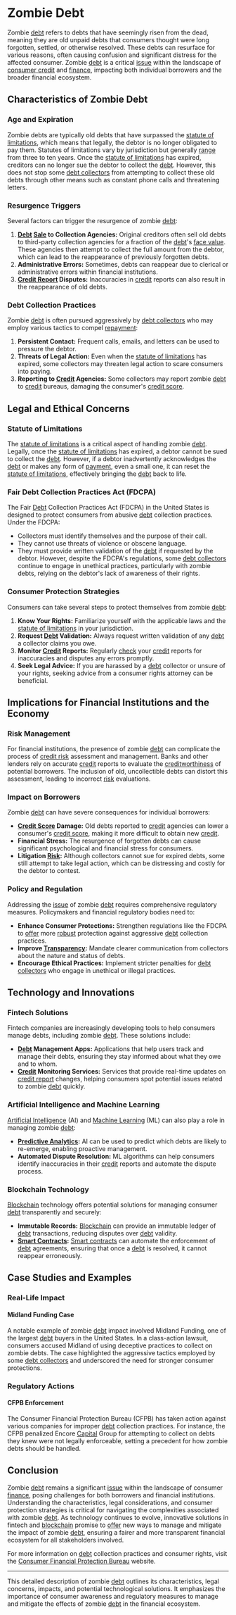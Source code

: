 # Zombie Debt

Zombie [debt](../d/debt.md) refers to debts that have seemingly risen from the dead, meaning they are old unpaid debts that consumers thought were long forgotten, settled, or otherwise resolved. These debts can resurface for various reasons, often causing confusion and significant distress for the affected consumer. Zombie [debt](../d/debt.md) is a critical [issue](../i/issue.md) within the landscape of [consumer credit](../c/consumer_credit.md) and [finance](../f/finance.md), impacting both individual borrowers and the broader financial ecosystem.

## Characteristics of Zombie Debt

### Age and Expiration

Zombie debts are typically old debts that have surpassed the [statute of limitations](../s/statute_of_limitations.md), which means that legally, the debtor is no longer obligated to pay them. Statutes of limitations vary by jurisdiction but generally [range](../r/range.md) from three to ten years. Once the [statute of limitations](../s/statute_of_limitations.md) has expired, creditors can no longer sue the debtor to collect the [debt](../d/debt.md). However, this does not stop some [debt collectors](../d/debt_collector.md) from attempting to collect these old debts through other means such as constant phone calls and threatening letters.

### Resurgence Triggers

Several factors can trigger the resurgence of zombie [debt](../d/debt.md):
1. **[Debt](../d/debt.md) [Sale](../s/sale.md) to Collection Agencies:** Original creditors often sell old debts to third-party collection agencies for a fraction of the [debt](../d/debt.md)'s [face value](../f/face_value.md). These agencies then attempt to collect the full amount from the debtor, which can lead to the reappearance of previously forgotten debts.
2. **Administrative Errors:** Sometimes, debts can reappear due to clerical or administrative errors within financial institutions.
3. **[Credit Report](../c/credit_report.md) Disputes:** Inaccuracies in [credit](../c/credit.md) reports can also result in the reappearance of old debts.

### Debt Collection Practices

Zombie [debt](../d/debt.md) is often pursued aggressively by [debt collectors](../d/debt_collector.md) who may employ various tactics to compel [repayment](../r/repayment.md):
1. **Persistent Contact:** Frequent calls, emails, and letters can be used to pressure the debtor.
2. **Threats of Legal Action:** Even when the [statute of limitations](../s/statute_of_limitations.md) has expired, some collectors may threaten legal action to scare consumers into paying.
3. **Reporting to [Credit](../c/credit.md) Agencies:** Some collectors may report zombie [debt](../d/debt.md) to [credit](../c/credit.md) bureaus, damaging the consumer's [credit score](../c/credit_score.md).

## Legal and Ethical Concerns

### Statute of Limitations

The [statute of limitations](../s/statute_of_limitations.md) is a critical aspect of handling zombie [debt](../d/debt.md). Legally, once the [statute of limitations](../s/statute_of_limitations.md) has expired, a debtor cannot be sued to collect the [debt](../d/debt.md). However, if a debtor inadvertently acknowledges the [debt](../d/debt.md) or makes any form of [payment](../p/payment.md), even a small one, it can reset the [statute of limitations](../s/statute_of_limitations.md), effectively bringing the [debt](../d/debt.md) back to life.

### Fair Debt Collection Practices Act (FDCPA)

The Fair [Debt](../d/debt.md) Collection Practices Act (FDCPA) in the United States is designed to protect consumers from abusive [debt](../d/debt.md) collection practices. Under the FDCPA:
- Collectors must identify themselves and the purpose of their call.
- They cannot use threats of violence or obscene language.
- They must provide written validation of the [debt](../d/debt.md) if requested by the debtor.
However, despite the FDCPA's regulations, some [debt collectors](../d/debt_collector.md) continue to engage in unethical practices, particularly with zombie debts, relying on the debtor's lack of awareness of their rights.

### Consumer Protection Strategies

Consumers can take several steps to protect themselves from zombie [debt](../d/debt.md):
1. **Know Your Rights:** Familiarize yourself with the applicable laws and the [statute of limitations](../s/statute_of_limitations.md) in your jurisdiction.
2. **Request [Debt](../d/debt.md) Validation:** Always request written validation of any [debt](../d/debt.md) a collector claims you owe.
3. **Monitor [Credit](../c/credit.md) Reports:** Regularly [check](../c/check.md) your [credit](../c/credit.md) reports for inaccuracies and disputes any errors promptly.
4. **Seek Legal Advice:** If you are harassed by a [debt](../d/debt.md) collector or unsure of your rights, seeking advice from a consumer rights attorney can be beneficial.

## Implications for Financial Institutions and the Economy

### Risk Management

For financial institutions, the presence of zombie [debt](../d/debt.md) can complicate the process of [credit risk](../c/credit_risk.md) assessment and management. Banks and other lenders rely on accurate [credit](../c/credit.md) reports to evaluate the [creditworthiness](../c/creditworthiness.md) of potential borrowers. The inclusion of old, uncollectible debts can distort this assessment, leading to incorrect [risk](../r/risk.md) evaluations.

### Impact on Borrowers

Zombie [debt](../d/debt.md) can have severe consequences for individual borrowers:
- **[Credit Score](../c/credit_score.md) Damage:** Old debts reported to [credit](../c/credit.md) agencies can lower a consumer's [credit score](../c/credit_score.md), making it more difficult to obtain new [credit](../c/credit.md).
- **Financial Stress:** The resurgence of forgotten debts can cause significant psychological and financial stress for consumers.
- **Litigation [Risk](../r/risk.md):** Although collectors cannot sue for expired debts, some still attempt to take legal action, which can be distressing and costly for the debtor to contest.

### Policy and Regulation

Addressing the [issue](../i/issue.md) of zombie [debt](../d/debt.md) requires comprehensive regulatory measures. Policymakers and financial regulatory bodies need to:
- **Enhance Consumer Protections:** Strengthen regulations like the FDCPA to [offer](../o/offer.md) more [robust](../r/robust.md) protection against aggressive [debt](../d/debt.md) collection practices.
- **Improve [Transparency](../t/transparency.md):** Mandate clearer communication from collectors about the nature and status of debts.
- **Encourage Ethical Practices:** Implement stricter penalties for [debt collectors](../d/debt_collector.md) who engage in unethical or illegal practices.

## Technology and Innovations

### Fintech Solutions

Fintech companies are increasingly developing tools to help consumers manage debts, including zombie [debt](../d/debt.md). These solutions include:
- **[Debt](../d/debt.md) Management Apps:** Applications that help users track and manage their debts, ensuring they stay informed about what they owe and to whom.
- **[Credit](../c/credit.md) Monitoring Services:** Services that provide real-time updates on [credit report](../c/credit_report.md) changes, helping consumers spot potential issues related to zombie [debt](../d/debt.md) quickly.
  
### Artificial Intelligence and Machine Learning

[Artificial Intelligence](../a/artificial_intelligence_in_trading.md) (AI) and [Machine Learning](../m/machine_learning.md) (ML) can also play a role in managing zombie [debt](../d/debt.md):
- **[Predictive Analytics](../p/predictive_analytics.md):** AI can be used to predict which debts are likely to re-emerge, enabling proactive management.
- **Automated Dispute Resolution:** ML algorithms can help consumers identify inaccuracies in their [credit](../c/credit.md) reports and automate the dispute process.

### Blockchain Technology

[Blockchain](../b/blockchain_in_trading.md) technology offers potential solutions for managing consumer [debt](../d/debt.md) transparently and securely:
- **Immutable Records:** [Blockchain](../b/blockchain_in_trading.md) can provide an immutable ledger of [debt](../d/debt.md) transactions, reducing disputes over [debt](../d/debt.md) validity.
- **[Smart Contracts](../s/smart_contracts_in_trading.md):** [Smart contracts](../s/smart_contracts_in_trading.md) can automate the enforcement of [debt](../d/debt.md) agreements, ensuring that once a [debt](../d/debt.md) is resolved, it cannot reappear erroneously.

## Case Studies and Examples

### Real-Life Impact

#### Midland Funding Case

A notable example of zombie [debt](../d/debt.md) impact involved Midland Funding, one of the largest [debt](../d/debt.md) buyers in the United States. In a class-action lawsuit, consumers accused Midland of using deceptive practices to collect on zombie debts. The case highlighted the aggressive tactics employed by some [debt collectors](../d/debt_collector.md) and underscored the need for stronger consumer protections.

### Regulatory Actions

#### CFPB Enforcement

The Consumer Financial Protection Bureau (CFPB) has taken action against various companies for improper [debt](../d/debt.md) collection practices. For instance, the CFPB penalized Encore [Capital](../c/capital.md) Group for attempting to collect on debts they knew were not legally enforceable, setting a precedent for how zombie debts should be handled.

## Conclusion

Zombie [debt](../d/debt.md) remains a significant [issue](../i/issue.md) within the landscape of consumer [finance](../f/finance.md), posing challenges for both borrowers and financial institutions. Understanding the characteristics, legal considerations, and consumer protection strategies is critical for navigating the complexities associated with zombie [debt](../d/debt.md). As technology continues to evolve, innovative solutions in fintech and [blockchain](../b/blockchain_in_trading.md) promise to [offer](../o/offer.md) new ways to manage and mitigate the impact of zombie [debt](../d/debt.md), ensuring a fairer and more transparent financial ecosystem for all stakeholders involved.

For more information on [debt](../d/debt.md) collection practices and consumer rights, visit the [Consumer Financial Protection Bureau](https://www.consumerfinance.gov/) website.

---

This detailed description of zombie [debt](../d/debt.md) outlines its characteristics, legal concerns, impacts, and potential technological solutions. It emphasizes the importance of consumer awareness and regulatory measures to manage and mitigate the effects of zombie [debt](../d/debt.md) in the financial ecosystem.